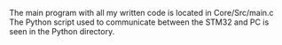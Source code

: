 The main program with all my written code is located in Core/Src/main.c
The Python script used to communicate between the STM32 and PC is seen in the Python directory.
